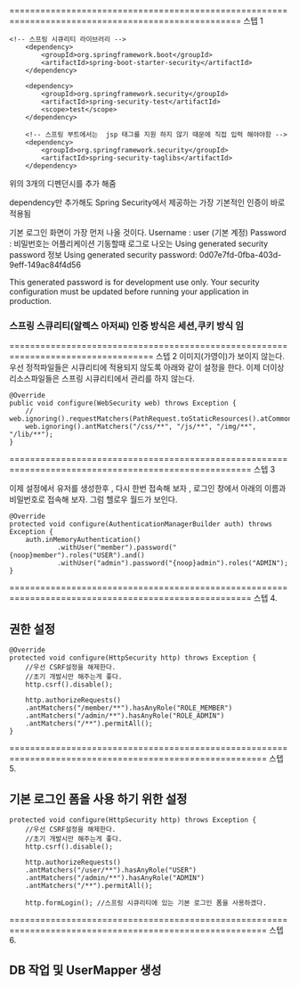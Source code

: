===================================================================================================
스텝 1

	<!-- 스프링 시큐리티 라이브러리 -->
		<dependency>
			<groupId>org.springframework.boot</groupId>
			<artifactId>spring-boot-starter-security</artifactId>
		</dependency>
		
		<dependency>
			<groupId>org.springframework.security</groupId>
			<artifactId>spring-security-test</artifactId>
			<scope>test</scope>
		</dependency>
		
		<!-- 스프링 부트에서는  jsp 태그를 지원 하지 않기 때문에 직접 입력 해야야함 -->
		<dependency>
			<groupId>org.springframework.security</groupId>
			<artifactId>spring-security-taglibs</artifactId>
		</dependency>


위의 3개의 디펜던시를 추가 해줌
		
dependency만 추가해도 Spring Security에서 제공하는 가장 기본적인 인증이 바로 적용됨

기본 로그인 화면이 가장 먼저 나올 것이다.
Username : user (기본 계정)
Password : 비밀번호는 어플리케이션 기동할때 로그로 나오는 Using generated security password 정보
Using generated security password: 0d07e7fd-0fba-403d-9eff-149ac84f4d56

This generated password is for development use only. Your security configuration must be updated before running your application in production.

### 스프링 스큐리티(알렉스 아저씨) 인증 방식은 세션,쿠키 방식 임

==================================================================================
스텝 2
	이미지(가영이)가 보이지 않는다.
	우선 정적파일들은 시큐리티에 적용되지 않도록 아래와 같이 설정을 한다.
	이제 더이상 리소스파일들은 스프링 시큐리티에서 관리를 하지 않는다.	

	@Override
	public void configure(WebSecurity web) throws Exception {
		// web.ignoring().requestMatchers(PathRequest.toStaticResources().atCommonLocations());
		web.ignoring().antMatchers("/css/**", "/js/**", "/img/**", "/lib/**");
	}
=====================================================================================================
스텝 3

이제 설정에서 유저를 생성한후 , 다시 한번 접속해 보자 , 로그인 창에서 아래의 이름과 비밀번호로 접속해 보자. 그럼 헬로우 월드가 보인다.
	
	@Override
	protected void configure(AuthenticationManagerBuilder auth) throws Exception {
	    auth.inMemoryAuthentication()
	            .withUser("member").password("{noop}member").roles("USER").and()
	            .withUser("admin").password("{noop}admin").roles("ADMIN");
	}
=====================================================================================================
스텝 4.

## 권한 설정

	@Override
	protected void configure(HttpSecurity http) throws Exception {
		//우선 CSRF설정을 해제한다.
		//초기 개발시만 해주는게 좋다.
		http.csrf().disable();
		
		http.authorizeRequests()
		.antMatchers("/member/**").hasAnyRole("ROLE_MEMBER") 
		.antMatchers("/admin/**").hasAnyRole("ROLE_ADMIN")
		.antMatchers("/**").permitAll();		
	}
========================================================================================================
스텝 5.

## 기본 로그인 폼을 사용 하기 위한 설정
	protected void configure(HttpSecurity http) throws Exception {
		//우선 CSRF설정을 해제한다.
		//초기 개발시만 해주는게 좋다.
		http.csrf().disable();
		
		http.authorizeRequests()
		.antMatchers("/user/**").hasAnyRole("USER") 
		.antMatchers("/admin/**").hasAnyRole("ADMIN")
		.antMatchers("/**").permitAll();
		
		http.formLogin(); //스프링 시큐리티에 있는 기본 로그인 폼을 사용하겠다.
========================================================================================================
스텝 6.

## DB 작업 및 UserMapper 생성

